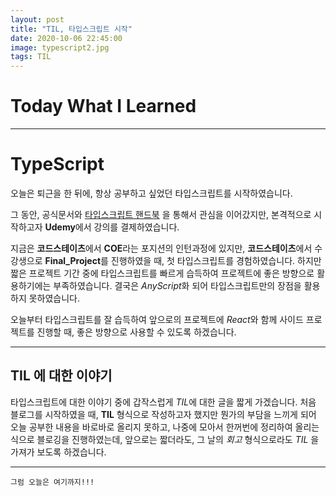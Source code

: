 ```yaml
---
layout: post
title: "TIL, 타입스크립트 시작"
date: 2020-10-06 22:45:00
image: typescript2.jpg
tags: TIL
---
```


# Today What I Learned

<hr>

# TypeScript

오늘은 퇴근을 한 뒤에, 항상 공부하고 싶었던 타입스크립트를 시작하였습니다.

그 동안, 공식문서와 [타입스크립트 핸드북](https://github.com/typescript-kr/typescript-kr.github.io) 을 통해서 관심을 이어갔지만, 본격적으로 시작하고자 **Udemy**에서 강의를 결제하였습니다.

지금은 **코드스테이츠**에서 **COE**라는 포지션의 인턴과정에 있지만, **코드스테이츠**에서 수강생으로 **Final_Project**를 진행하였을 때, 첫 타입스크립트를 경험하였습니다.
하지만 짧은 프로젝트 기간 중에 타입스크립트를 빠르게 습득하여 프로젝트에 좋은 방향으로 활용하기에는 부족하였습니다.
결국은 *AnyScript*화 되어 타입스크립트만의 장점을 활용하지 못하였습니다.

오늘부터 타입스크립트를 잘 습득하여 앞으로의 프로젝트에 *React*와 함께 사이드 프로젝트를 진행할 때, 좋은 방향으로 사용할 수 있도록 하겠습니다.

<hr>

## TIL 에 대한 이야기

타입스크립트에 대한 이야기 중에 갑작스럽게 *TIL*에 대한 글을 짧게 가겠습니다.
처음 블로그를 시작하였을 때, **TIL** 형식으로 작성하고자 했지만 뭔가의 부담을 느끼게 되어 오늘 공부한 내용을 바로바로 올리지 못하고, 나중에 모아서 한꺼번에 정리하여 올리는 식으로 블로깅을 진행하였는데,
앞으로는 짧더라도, 그 날의 _회고_ 형식으로라도 _TIL_ 을 가져가 보도록 하겠습니다.

<hr>

<code>그럼 오늘은 여기까지!!!</code>
